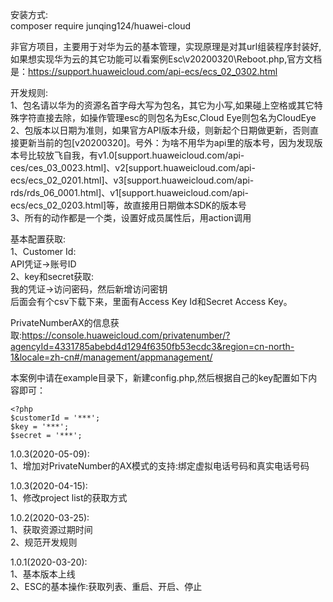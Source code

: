 安装方式:  
composer require junqing124/huawei-cloud  

非官方项目，主要用于对华为云的基本管理，实现原理是对其url组装程序封装好,如果想实现华为云的其它功能可以看案例Esc\v20200320\Reboot.php,官方文档是：https://support.huaweicloud.com/api-ecs/ecs_02_0302.html  

开发规则:  
1、包名请以华为的资源名首字母大写为包名，其它为小写,如果碰上空格或其它特殊字符直接去除，如操作管理esc的则包名为Esc,Cloud Eye则包名为CloudEye  
2、包版本以日期为准则，如果官方API版本升级，则新起个日期做更新，否则直接更新当前的包[v20200320]。号外：为啥不用华为api里的版本号，因为发现版本号比较放飞自我，有v1.0[support.huaweicloud.com/api-ces/ces_03_0023.html]、v2[support.huaweicloud.com/api-ecs/ecs_02_0201.html]、v3[support.huaweicloud.com/api-rds/rds_06_0001.html]、v1[support.huaweicloud.com/api-ecs/ecs_02_0203.html]等，故直接用日期做本SDK的版本号  
3、所有的动作都是一个类，设置好成员属性后，用action调用  

基本配置获取:  
1、Customer Id:  
API凭证->账号ID  
2、key和secret获取:  
我的凭证->访问密码，然后新增访问密钥  
后面会有个csv下载下来，里面有Access Key Id和Secret Access Key。  

PrivateNumberAX的信息获取:https://console.huaweicloud.com/privatenumber/?agencyId=4331785abebd4d1294f6350fb53ecdc3&region=cn-north-1&locale=zh-cn#/management/appmanagement/  

本案例中请在example目录下，新建config.php,然后根据自己的key配置如下内容即可：  
```
<?php  
$customerId = '***';
$key = '***';  
$secret = '***';
```  
1.0.3(2020-05-09):  
1、增加对PrivateNumber的AX模式的支持:绑定虚拟电话号码和真实电话号码  

1.0.3(2020-04-15):  
1、修改project list的获取方式   

1.0.2(2020-03-25):  
1、获取资源过期时间  
2、规范开发规则  

1.0.1(2020-03-20):  
1、基本版本上线  
2、ESC的基本操作:获取列表、重启、开启、停止
